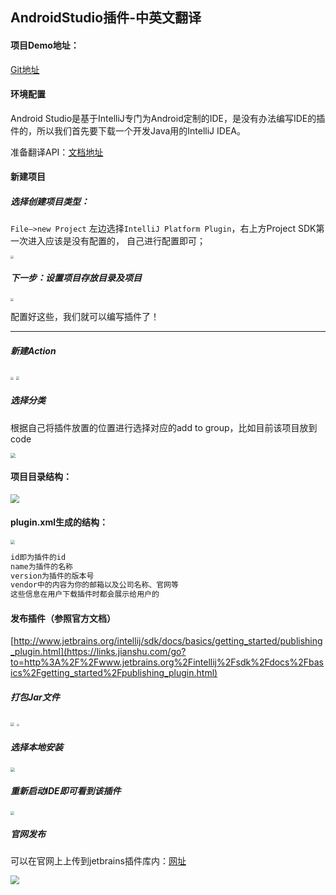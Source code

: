 



## AndroidStudio插件-中英文翻译

#### 项目Demo地址：

[Git地址](https://github.com/liuhao722/AndroidPluginTranslate.git)

#### 环境配置

Android Studio是基于IntelliJ专门为Android定制的IDE，是没有办法编写IDE的插件的，所以我们首先要下载一个开发Java用的IntelliJ IDEA。

准备翻译API：[文档地址](http://api.fanyi.baidu.com/api/trans/product/apidoc#joinFile)

#### 新建项目

##### 选择创建项目类型：

`File—>new Project` 左边选择`IntelliJ Platform Plugin`，右上方Project SDK第一次进入应该是没有配置的， 自己进行配置即可；

<img src="/Users/qiucheng/Library/Application Support/typora-user-images/image-20191130141905819.png" style="zoom:30%">

##### 下一步：设置项目存放目录及项目

<img src="/Users/qiucheng/Library/Application Support/typora-user-images/image-20191130143030977.png" style="zoom:30%">



配置好这些，我们就可以编写插件了！

------

##### 新建Action

<img src="/Users/qiucheng/Library/Application Support/typora-user-images/image-20191130144243356.png" style="zoom:30%">

<img src="/Users/qiucheng/Library/Application Support/typora-user-images/image-20191130144508705.png" style="zoom:34%">

##### 选择分类

根据自己将插件放置的位置进行选择对应的add to group，比如目前该项目放到code

<img src="/Users/qiucheng/Library/Application Support/typora-user-images/image-20191202145239010.png" style="zoom:50%">



#### 项目目录结构：

<img src="/Users/qiucheng/Library/Application Support/typora-user-images/image-20191202143832387.png" style="zoom:90%">



#### plugin.xml生成的结构：



<img src="/Users/qiucheng/Library/Application Support/typora-user-images/image-20191202144725035.png" style="zoom:45%">



```java
id即为插件的id
name为插件的名称
version为插件的版本号
vendor中的内容为你的邮箱以及公司名称、官网等
这些信息在用户下载插件时都会展示给用户的
```



#### 发布插件（参照官方文档）

[http://www.jetbrains.org/intellij/sdk/docs/basics/getting_started/publishing_plugin.html](https://links.jianshu.com/go?to=http%3A%2F%2Fwww.jetbrains.org%2Fintellij%2Fsdk%2Fdocs%2Fbasics%2Fgetting_started%2Fpublishing_plugin.html)

##### 打包Jar文件

<img src="/Users/qiucheng/Library/Application Support/typora-user-images/image-20191204173759074.png" style="zoom:40%">

<img src="/Users/qiucheng/Library/Application Support/typora-user-images/image-20191204175423305.png" style="zoom:25%">



##### 选择本地安装

<img src="/Users/qiucheng/Library/Application Support/typora-user-images/image-20191204175514776.png" style="zoom:44%">



##### 重新启动IDE即可看到该插件

<img src="/Users/qiucheng/Library/Application Support/typora-user-images/image-20191204173737043.png" style="zoom:35%">



##### 官网发布

可以在官网上上传到jetbrains插件库内：[网址](https://plugins.jetbrains.com/plugin/add#intellij)

<img src="/Users/qiucheng/Library/Application Support/typora-user-images/image-20191206111359926.png" style="zoom:85%">